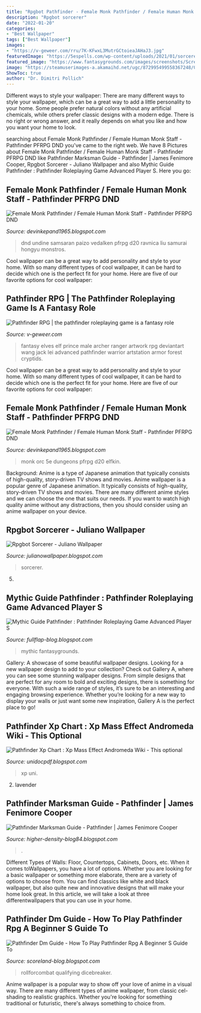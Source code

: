 ```yaml
---
title: "Rpgbot Pathfinder - Female Monk Pathfinder / Female Human Monk Staff"
description: "Rpgbot sorcerer"
date: "2022-01-20"
categories:
- "Best Wallpaper"
tags: ["Best Wallpaper"]
images:
- "https://v-geweer.com/rru/7K-KFwxL3MutrGCtoieaJAHaJ3.jpg"
featuredImage: "https://5espells.com/wp-content/uploads/2021/01/sorcerer-5e-class.jpg"
featured_image: "https://www.fantasygrounds.com/images/screenshots/Screenshots/PZOSMWPZO1126FG/Screenshot002.jpg"
image: "https://steamuserimages-a.akamaihd.net/ugc/872995499558367248/06580A78F75BADE02DB73AE1DC50640FBC1FB26A/"
ShowToc: true
author: "Dr. Dimitri Pollich"
---
```



Different ways to style your wallpaper:
There are many different ways to style your wallpaper, which can be a great way to add a little personality to your home. Some people prefer natural colors without any artificial chemicals, while others prefer classic designs with a modern edge. There is no right or wrong answer, and it really depends on what you like and how you want your home to look.

	

		
searching about Female Monk Pathfinder / Female Human Monk Staff - Pathfinder PFRPG DND you've came to the right web. We have 8 Pictures about Female Monk Pathfinder / Female Human Monk Staff - Pathfinder PFRPG DND like Pathfinder Marksman Guide - Pathfinder | James Fenimore Cooper, Rpgbot Sorcerer - Juliano Wallpaper and also Mythic Guide Pathfinder : Pathfinder Roleplaying Game Advanced Player S. Here you go:
		
    
## Female Monk Pathfinder / Female Human Monk Staff - Pathfinder PFRPG DND

<img loading=lazy src="https://i.pinimg.com/originals/6f/a3/7c/6fa37cb5af940b95acf3dfc37f659dca.jpg" onerror="this.onerror=null;this.src='https://tse4.mm.bing.net/th?id=OIP.ubYeaWNK8L56U9Uv0kCi0QHaJl&amp;pid=15.1';" alt="Female Monk Pathfinder / Female Human Monk Staff - Pathfinder PFRPG DND">

_Source: devinkepand1965.blogspot.com_

>dnd undine samsaran paizo vedalken pfrpg d20 ravnica liu samurai hongyu monstros. 

	

Cool wallpaper can be a great way to add personality and style to your home. With so many different types of cool wallpaper, it can be hard to decide which one is the perfect fit for your home. Here are five of our favorite options for cool wallpaper: 

    
## Pathfinder RPG | The Pathfinder Roleplaying Game Is A Fantasy Role

<img loading=lazy src="https://v-geweer.com/rru/7K-KFwxL3MutrGCtoieaJAHaJ3.jpg" onerror="this.onerror=null;this.src='https://tse3.mm.bing.net/th?id=OIP.WSJjDhswvVZvfPU1venCfAAAAA&amp;pid=15.1';" alt="Pathfinder RPG | the pathfinder roleplaying game is a fantasy role">

_Source: v-geweer.com_

>fantasy elves elf prince male archer ranger artwork rpg deviantart wang jack lei advanced pathfinder warrior artstation armor forest cryptids. 

	

Cool wallpaper can be a great way to add personality and style to your home. With so many different types of cool wallpaper, it can be hard to decide which one is the perfect fit for your home. Here are five of our favorite options for cool wallpaper: 

    
## Female Monk Pathfinder / Female Human Monk Staff - Pathfinder PFRPG DND

<img loading=lazy src="https://i.pinimg.com/originals/b1/5f/92/b15f92981cf5f712cee611b617820308.png" onerror="this.onerror=null;this.src='https://tse4.mm.bing.net/th?id=OIP.8rHgtWv2V9Te8AhSiS18JgHaLj&amp;pid=15.1';" alt="Female Monk Pathfinder / Female Human Monk Staff - Pathfinder PFRPG DND">

_Source: devinkepand1965.blogspot.com_

>monk orc 5e dungeons pfrpg d20 elfkin. 

	

Background: Anime is a type of Japanese animation that typically consists of high-quality, story-driven TV shows and movies.
Anime wallpaper is a popular genre of Japanese animation. It typically consists of high-quality, story-driven TV shows and movies. There are many different anime styles and we can choose the one that suits our needs. If you want to watch high quality anime without any distractions, then you should consider using an anime wallpaper on your device.

    
## Rpgbot Sorcerer - Juliano Wallpaper

<img loading=lazy src="https://5espells.com/wp-content/uploads/2021/01/sorcerer-5e-class.jpg" onerror="this.onerror=null;this.src='https://tse1.mm.bing.net/th?id=OIP.JoGALMnJi8URMk6SJdP7-gHaIx&amp;pid=15.1';" alt="Rpgbot Sorcerer - Juliano Wallpaper">

_Source: julianowallpaper.blogspot.com_

>sorcerer. 

	

5.

    
## Mythic Guide Pathfinder : Pathfinder Roleplaying Game Advanced Player S

<img loading=lazy src="https://www.fantasygrounds.com/images/screenshots/Screenshots/PZOSMWPZO1126FG/Screenshot002.jpg" onerror="this.onerror=null;this.src='https://tse1.mm.bing.net/th?id=OIP.grZlVpjXf_f_BZXv6PlcSwHaEK&amp;pid=15.1';" alt="Mythic Guide Pathfinder : Pathfinder Roleplaying Game Advanced Player S">

_Source: fullflap-blog.blogspot.com_

>mythic fantasygrounds. 

	

Gallery: A showcase of some beautiful wallpaper designs.
Looking for a new wallpaper design to add to your collection? Check out Gallery A, where you can see some stunning wallpaper designs. From simple designs that are perfect for any room to bold and exciting designs, there is something for everyone. With such a wide range of styles, it’s sure to be an interesting and engaging browsing experience. Whether you’re looking for a new way to display your walls or just want some new inspiration, Gallery A is the perfect place to go!





	
	
    
## Pathfinder Xp Chart : Xp Mass Effect Andromeda Wiki - This Optional

<img loading=lazy src="https://i.stack.imgur.com/WNkXr.png" onerror="this.onerror=null;this.src='https://tse4.mm.bing.net/th?id=OIP.EXJArQ9swJOpyhbCtOEx2QHaCW&amp;pid=15.1';" alt="Pathfinder Xp Chart : Xp Mass Effect Andromeda Wiki - This optional">

_Source: unidocpdf.blogspot.com_

>xp uni. 

	

2. lavender 

    
## Pathfinder Marksman Guide - Pathfinder | James Fenimore Cooper

<img loading=lazy src="https://steamuserimages-a.akamaihd.net/ugc/872995499558367248/06580A78F75BADE02DB73AE1DC50640FBC1FB26A/" onerror="this.onerror=null;this.src='https://tse4.mm.bing.net/th?id=OIP.JxK87_Y5HlYEUOocFawijwAAAA&amp;pid=15.1';" alt="Pathfinder Marksman Guide - Pathfinder | James Fenimore Cooper">

_Source: higher-density-blog84.blogspot.com_

>. 

	

Different Types of Walls: Floor, Countertops, Cabinets, Doors, etc.
When it comes toWallpapers, you have a lot of options. Whether you are looking for a basic wallpaper or something more elaborate, there are a variety of options to choose from. You can find classics like white and black wallpaper, but also quite new and innovative designs that will make your home look great. In this article, we will take a look at three differentwallpapers that you can use in your home.

    
## Pathfinder Dm Guide - How To Play Pathfinder Rpg A Beginner S Guide To

<img loading=lazy src="http://rollforcombat.com/wp-content/uploads/2020/04/GM30.jpg" onerror="this.onerror=null;this.src='https://tse3.mm.bing.net/th?id=OIP.vq6BSZLU7V2XAwMlcEaVsAHaE3&amp;pid=15.1';" alt="Pathfinder Dm Guide - How To Play Pathfinder Rpg A Beginner S Guide To">

_Source: scoreland-blog.blogspot.com_

>rollforcombat qualifying dicebreaker. 

	

Anime wallpaper is a popular way to show off your love of anime in a visual way. There are many different types of anime wallpaper, from classic cel-shading to realistic graphics. Whether you're looking for something traditional or futuristic, there's always something to choice from.

